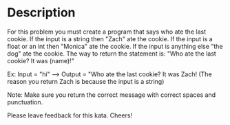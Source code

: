 # Description
For this problem you must create a program that says who ate the last cookie. If the input is a
string then "Zach" ate the cookie. If the input is a float or an int then "Monica" ate the cookie.
If the input is anything else "the dog" ate the cookie. The way to return the statement is:
"Who ate the last cookie? It was (name)!"

Ex: Input = "hi" --> Output = "Who ate the last cookie? It was Zach! (The reason you return
Zach is because the input is a string)

Note: Make sure you return the correct message with correct spaces and punctuation.

Please leave feedback for this kata. Cheers!